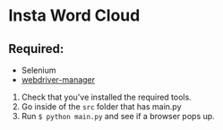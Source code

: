 # Insta Word Cloud

## Required:
- Selenium
- [webdriver-manager](https://pypi.org/project/webdriver-manager/)

1. Check that you've installed the required tools.
2. Go inside of the `src` folder that has main.py
3. Run `$ python main.py` and see if a browser pops up.